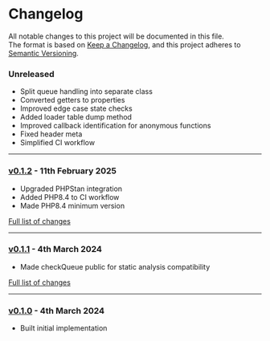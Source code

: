 # Changelog

All notable changes to this project will be documented in this file.<br>
The format is based on [Keep a Changelog](https://keepachangelog.com/en/1.0.0/),
and this project adheres to [Semantic Versioning](https://semver.org/spec/v2.0.0.html).

### Unreleased
- Split queue handling into separate class
- Converted getters to properties
- Improved edge case state checks
- Added loader table dump method
- Improved callback identification for anonymous functions
- Fixed header meta
- Simplified CI workflow

---

### [v0.1.2](https://github.com/decodelabs/wellspring/commits/v0.1.2) - 11th February 2025

- Upgraded PHPStan integration
- Added PHP8.4 to CI workflow
- Made PHP8.4 minimum version

[Full list of changes](https://github.com/decodelabs/wellspring/compare/v0.1.1...v0.1.2)

---

### [v0.1.1](https://github.com/decodelabs/wellspring/commits/v0.1.1) - 4th March 2024

- Made checkQueue public for static analysis compatibility

[Full list of changes](https://github.com/decodelabs/wellspring/compare/v0.1.0...v0.1.1)

---

### [v0.1.0](https://github.com/decodelabs/wellspring/commits/v0.1.0) - 4th March 2024

- Built initial implementation
